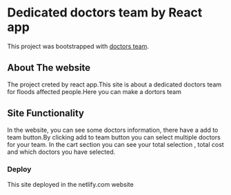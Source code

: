 # Dedicated doctors team by React app

This project was bootstrapped with [doctors team](https://dedicated-doctors-team.netlify.app/).

## About The website

The project creted by react app.This site is about a dedicated doctors team for floods affected people.Here you can make a dortors team

## Site Functionality

In the website, you can see some doctors information, there have a add to team button.By clicking add to team button you can select multiple doctors for your team.
In the cart section you can see your total selection , total cost and which doctors you have selected.


### Deploy

This site deployed in the netlify.com website
